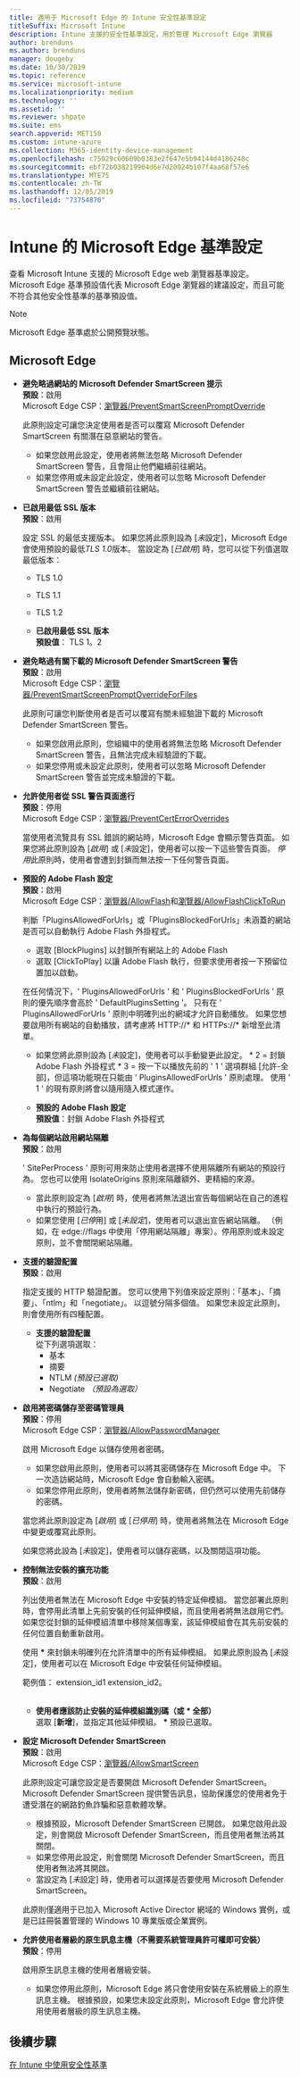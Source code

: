 ```yaml
---
title: 適用于 Microsoft Edge 的 Intune 安全性基準設定
titleSuffix: Microsoft Intune
description: Intune 支援的安全性基準設定，用於管理 Microsoft Edge 瀏覽器
author: brenduns
ms.author: brenduns
manager: dougeby
ms.date: 10/30/2019
ms.topic: reference
ms.service: microsoft-intune
ms.localizationpriority: medium
ms.technology: ''
ms.assetid: ''
ms.reviewer: shpate
ms.suite: ems
search.appverid: MET150
ms.custom: intune-azure
ms.collection: M365-identity-device-management
ms.openlocfilehash: c75029c60609b0383e2f647e5b94144d4186248c
ms.sourcegitcommit: ebf72b038219904d6e7d20024b107f4aa68f57e6
ms.translationtype: MTE75
ms.contentlocale: zh-TW
ms.lasthandoff: 12/05/2019
ms.locfileid: "73754870"
---
```

# <a name="microsoft-edge-baseline-settings-for-intune"></a>Intune 的 Microsoft Edge 基準設定

查看 Microsoft Intune 支援的 Microsoft Edge web 瀏覽器基準設定。 Microsoft Edge 基準預設值代表 Microsoft Edge 瀏覽器的建議設定，而且可能不符合其他安全性基準的基準預設值。

> [!NOTE]
> Microsoft Edge 基準處於公開預覽狀態。 

## <a name="microsoft-edge"></a>Microsoft Edge

- **避免略過網站的 Microsoft Defender SmartScreen 提示**  
  **預設**：啟用  
  Microsoft Edge CSP：[瀏覽器/PreventSmartScreenPromptOverride](https://docs.microsoft.com/windows/client-management/mdm/policy-csp-browser#browser-preventsmartscreenpromptoverride)

  此原則設定可讓您決定使用者是否可以覆寫 Microsoft Defender SmartScreen 有關潛在惡意網站的警告。 
  - 如果您啟用此設定，使用者將無法忽略 Microsoft Defender SmartScreen 警告，且會阻止他們繼續前往網站。 
  - 如果您停用或未設定此設定，使用者可以忽略 Microsoft Defender SmartScreen 警告並繼續前往網站。

- **已啟用最低 SSL 版本**  
  **預設**：啟用  

  設定 SSL 的最低支援版本。 如果您將此原則設為 [*未*設定]，Microsoft Edge 會使用預設的最低*TLS 1.0*版本。 當設定為 [*已啟用*] 時，您可以從下列值選取最低版本：

  - TLS 1.0
  - TLS 1.1
  - TLS 1.2

  - **已啟用最低 SSL 版本**  
    **預設值**： TLS 1。2

- **避免略過有關下載的 Microsoft Defender SmartScreen 警告**  
  **預設**：啟用  
  Microsoft Edge CSP：[瀏覽器/PreventSmartScreenPromptOverrideForFiles](https://docs.microsoft.com/windows/client-management/mdm/policy-csp-browser#browser-preventsmartscreenpromptoverrideforfiles)  

  此原則可讓您判斷使用者是否可以覆寫有關未經驗證下載的 Microsoft Defender SmartScreen 警告。
  - 如果您啟用此原則，您組織中的使用者將無法忽略 Microsoft Defender SmartScreen 警告，且無法完成未經驗證的下載。
  - 如果您停用或未設定此原則，使用者可以忽略 Microsoft Defender SmartScreen 警告並完成未驗證的下載。

- **允許使用者從 SSL 警告頁面進行**  
  **預設**：停用  
  Microsoft Edge CSP：[瀏覽器/PreventCertErrorOverrides](https://docs.microsoft.com/windows/client-management/mdm/policy-csp-browser#browser-preventcerterroroverrides)  

  當使用者流覽具有 SSL 錯誤的網站時，Microsoft Edge 會顯示警告頁面。 如果您將此原則設為 [*啟用*] 或 [*未*設定]，使用者可以按一下這些警告頁面。 *停用*此原則時，使用者會遭到封鎖而無法按一下任何警告頁面。 

- **預設的 Adobe Flash 設定**  
  **預設**：啟用  
  Microsoft Edge CSP：[瀏覽器/AllowFlash](https://docs.microsoft.com/windows/client-management/mdm/policy-csp-browser#browser-allowflash)和[瀏覽器/AllowFlashClickToRun](https://docs.microsoft.com/windows/client-management/mdm/policy-csp-browser#browser-allowflashclicktorun)  

  判斷「PluginsAllowedForUrls」或「PluginsBlockedForUrls」未涵蓋的網站是否可以自動執行 Adobe Flash 外掛程式。 

  - 選取 [BlockPlugins] 以封鎖所有網站上的 Adobe Flash
  - 選取 [ClickToPlay] 以讓 Adobe Flash 執行，但要求使用者按一下預留位置加以啟動。
  
   在任何情況下，' PluginsAllowedForUrls ' 和 ' PluginsBlockedForUrls ' 原則的優先順序會高於 ' DefaultPluginsSetting '。 只有在 ' PluginsAllowedForUrls ' 原則中明確列出的網域才允許自動播放。 
   如果您想要啟用所有網站的自動播放，請考慮將 HTTP://* 和 HTTPs://* 新增至此清單。 
   
   - 如果您將此原則設為 [*未*設定]，使用者可以手動變更此設定。 * 2 = 封鎖 Adobe Flash 外掛程式 * 3 = 按一下以播放先前的 ' 1 ' 選項群組 [允許-全部]，但這項功能現在只能由 ' PluginsAllowedForUrls ' 原則處理。 使用 ' 1 ' 的現有原則將會以隨用隨入模式運作。  
 
  - **預設的 Adobe Flash 設定**  
    **預設值**：封鎖 Adobe Flash 外掛程式

- **為每個網站啟用網站隔離**  
  **預設**：啟用  

  ' SitePerProcess ' 原則可用來防止使用者選擇不使用隔離所有網站的預設行為。 您也可以使用 IsolateOrigins 原則來隔離額外、更精細的來源。

  - 當此原則設定為 [*啟用*] 時，使用者將無法退出宣告每個網站在自己的進程中執行的預設行為。 
  - 如果您使用 [*已停*用] 或 [*未設定*]，使用者可以退出宣告網站隔離。 （例如，在 edge://flags 中使用「停用網站隔離」專案）。停用原則或未設定原則，並不會關閉網站隔離。

- **支援的驗證配置**  
  **預設**：啟用  

  指定支援的 HTTP 驗證配置。 您可以使用下列值來設定原則：「基本」、「摘要」、「ntlm」和「negotiate」。 以逗號分隔多個值。 如果您未設定此原則，則會使用所有四種配置。
 
  - **支援的驗證配置**  
    從下列選項選取： 
    - 基本
    - 摘要
    - NTLM *(預設已選取)*
    - Negotiate *（預設為選取）*

- **啟用將密碼儲存至密碼管理員**  
  **預設**：停用  
  Microsoft Edge CSP：[瀏覽器/AllowPasswordManager](https://docs.microsoft.com/windows/client-management/mdm/policy-csp-browser#browser-allowpasswordmanager)  

  啟用 Microsoft Edge 以儲存使用者密碼。 
  - 如果您啟用此原則，使用者可以將其密碼儲存在 Microsoft Edge 中。 下一次造訪網站時，Microsoft Edge 會自動輸入密碼。 
  - 如果您停用此原則，使用者將無法儲存新密碼，但仍然可以使用先前儲存的密碼。 
  
  當您將此原則設定為 [*啟用*] 或 [*已停用*] 時，使用者將無法在 Microsoft Edge 中變更或覆寫此原則。 
  
  如果您將此設為 [*未*設定]，使用者可以儲存密碼，以及關閉這項功能。

- **控制無法安裝的擴充功能**  
  **預設**：啟用  

  列出使用者無法在 Microsoft Edge 中安裝的特定延伸模組。 當您部署此原則時，會停用此清單上先前安裝的任何延伸模組，而且使用者將無法啟用它們。 如果您從封鎖的延伸模組清單中移除某個專案，該延伸模組會在其先前安裝的任何位置自動重新啟用。
  
  使用 **\*** 來封鎖未明確列在允許清單中的所有延伸模組。 如果此原則設為 [*未*設定]，使用者可以在 Microsoft Edge 中安裝任何延伸模組。 
  
  範例值： extension_id1 extension_id2。  
  <br>
  - **使用者應該防止安裝的延伸模組識別碼（或 * 全部）**  
    選取 [**新增**]，並指定其他延伸模組。 **\*** 預設已選取。

- **設定 Microsoft Defender SmartScreen**  
  **預設**：啟用  
  Microsoft Edge CSP：[瀏覽器/AllowSmartScreen](https://docs.microsoft.com/windows/client-management/mdm/policy-csp-browser#browser-allowsmartscreen)  
  
  此原則設定可讓您設定是否要開啟 Microsoft Defender SmartScreen。 Microsoft Defender SmartScreen 提供警告訊息，協助保護您的使用者免于遭受潛在的網路釣魚詐騙和惡意軟體攻擊。 
  
  - 根據預設，Microsoft Defender SmartScreen 已開啟。 如果您啟用此設定，則會開啟 Microsoft Defender SmartScreen，而且使用者無法將其關閉。
  - 如果您停用此設定，則會關閉 Microsoft Defender SmartScreen，而且使用者無法將其開啟。 
  - 當設定為 [*未*設定] 時，使用者可以選擇是否要使用 Microsoft Defender SmartScreen。 
  
  此原則僅適用于已加入 Microsoft Active Director 網域的 Windows 實例，或是已註冊裝置管理的 Windows 10 專業版或企業實例。

- **允許使用者層級的原生訊息主機（不需要系統管理員許可權即可安裝）**  
  **預設**：停用  

  啟用原生訊息主機的使用者層級安裝。 
  - 如果您停用此原則，Microsoft Edge 將只會使用安裝在系統層級上的原生訊息主機。 根據預設，如果您未設定此原則，Microsoft Edge 會允許使用使用者層級的原生訊息主機。

## <a name="next-steps"></a>後續步驟

[在 Intune 中使用安全性基準](security-baselines.md)
